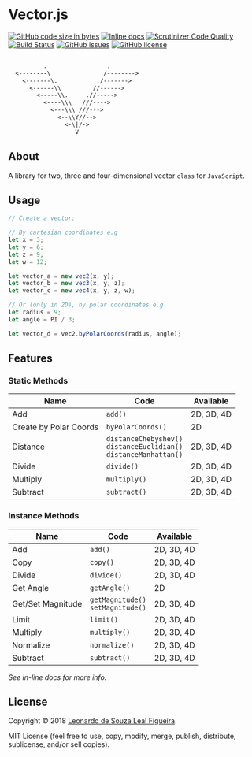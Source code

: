 # Vector.js

[![GitHub code size in bytes](https://img.shields.io/github/languages/code-size/Wikarot/Vector.js.svg)](https://github.com/Wikarot/Vector.js)
[![Inline docs](http://inch-ci.org/github/Wikarot/Vector.js.svg?branch=master&style=shields)](http://inch-ci.org/github/Wikarot/Vector.js)
[![Scrutinizer Code Quality](https://scrutinizer-ci.com/g/Wikarot/Vector.js/badges/quality-score.png?b=master)](https://scrutinizer-ci.com/g/Wikarot/Vector.js/?branch=master)
[![Build Status](https://scrutinizer-ci.com/g/Wikarot/Vector.js/badges/build.png?b=master)](https://scrutinizer-ci.com/g/Wikarot/Vector.js/build-status/master)
[![GitHub issues](https://img.shields.io/github/issues/Wikarot/Vector.js.svg)](https://github.com/Wikarot/Vector.js/issues)
[![GitHub license](https://img.shields.io/github/license/Wikarot/Vector.js.svg)](https://github.com/Wikarot/Vector.js/blob/master/LICENSE)

```txt

          .                 .
  <--------\               /-------->
    <-------\.           ./------->
      <------\\         //------>
        <-----\\.     .//----->
          <----\\\   ///---->
            <---\\\ ///--->
              <--\\Y//-->
                <-\|/->
                   V

```

## About

A library for two, three and four-dimensional vector `class` for `JavaScript`.

## Usage

```JavaScript
// Create a vector:

// By cartesian coordinates e.g
let x = 3;
let y = 6;
let z = 9;
let w = 12;

let vector_a = new vec2(x, y);
let vector_b = new vec3(x, y, z);
let vector_c = new vec4(x, y, z, w);

// Or (only in 2D), by polar coordinates e.g
let radius = 9;
let angle = PI / 3;

let vector_d = vec2.byPolarCoords(radius, angle);
```

## Features

### Static Methods

| Name | Code | Available |
| ---  | ---  | ---       |
| Add | `add()` | 2D, 3D, 4D |
| Create by Polar Coords | `byPolarCoords()` | 2D|
| Distance | `distanceChebyshev()`<br>`distanceEuclidian()`<br>`distanceManhattan()` | 2D, 3D, 4D |
| Divide | `divide()` | 2D, 3D, 4D |
| Multiply | `multiply()` | 2D, 3D, 4D |
| Subtract | `subtract()` | 2D, 3D, 4D |

### Instance Methods

| Name | Code | Available |
| ---  | ---  | ---       |
| Add | `add()` | 2D, 3D, 4D |
| Copy | `copy()` | 2D, 3D, 4D |
| Divide | `divide()` | 2D, 3D, 4D |
| Get Angle | `getAngle()` | 2D |
| Get/Set Magnitude | `getMagnitude()`<br>`setMagnitude()` | 2D, 3D, 4D |
| Limit | `limit()` | 2D, 3D, 4D |
| Multiply | `multiply()` | 2D, 3D, 4D |
| Normalize | `normalize()` | 2D, 3D, 4D |
| Subtract | `subtract()` | 2D, 3D, 4D |

*See in-line docs for more info.*

## License

Copyright &copy; 2018 [Leonardo de Souza Leal Figueira](https://github.com/Wikarot "GitHub profile").

MIT License (feel free to use, copy, modify, merge, publish, distribute, sublicense, and/or sell copies).